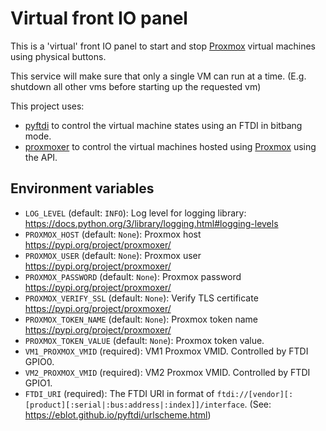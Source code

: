 # Virtual front IO panel

This is a 'virtual' front IO panel to start and stop [Proxmox](https://www.proxmox.com/) virtual machines using physical buttons.

This service will make sure that only a single VM can run at a time. (E.g. shutdown all other vms before starting up the requested vm)

This project uses:

-   [pyftdi](https://eblot.github.io/pyftdi/) to control the virtual machine states using an FTDI in bitbang mode.
-   [proxmoxer](https://pypi.org/project/proxmoxer/) to control the virtual machines hosted using [Proxmox](https://www.proxmox.com/) using the API.

## Environment variables

-   `LOG_LEVEL` (default: `INFO`): Log level for logging library: <https://docs.python.org/3/library/logging.html#logging-levels>
-   `PROXMOX_HOST` (default: `None`): Proxmox host <https://pypi.org/project/proxmoxer/>
-   `PROXMOX_USER` (default: `None`): Proxmox user <https://pypi.org/project/proxmoxer/>
-   `PROXMOX_PASSWORD` (default: `None`): Proxmox password <https://pypi.org/project/proxmoxer/>
-   `PROXMOX_VERIFY_SSL` (default: `None`): Verify TLS certificate <https://pypi.org/project/proxmoxer/>
-   `PROXMOX_TOKEN_NAME` (default: `None`): Proxmox token name <https://pypi.org/project/proxmoxer/>
-   `PROXMOX_TOKEN_VALUE` (default: `None`): Proxmox token value.
-   `VM1_PROXMOX_VMID` (required): VM1 Proxmox VMID. Controlled by FTDI GPIO0.
-   `VM2_PROXMOX_VMID` (required): VM2 Proxmox VMID. Controlled by FTDI GPIO1.
-   `FTDI_URI` (required): The FTDI URI in format of `ftdi://[vendor][:[product][:serial|:bus:address|:index]]/interface`. (See: <https://eblot.github.io/pyftdi/urlscheme.html>)
